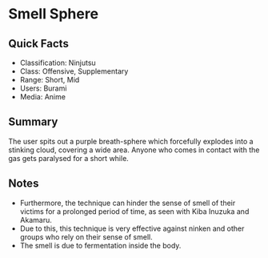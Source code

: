 # Smell Sphere

## Quick Facts
- Classification: Ninjutsu
- Class: Offensive, Supplementary
- Range: Short, Mid
- Users: Burami
- Media: Anime

## Summary
The user spits out a purple breath-sphere which forcefully explodes into a stinking cloud, covering a wide area. Anyone who comes in contact with the gas gets paralysed for a short while.

## Notes
- Furthermore, the technique can hinder the sense of smell of their victims for a prolonged period of time, as seen with Kiba Inuzuka and Akamaru.
- Due to this, this technique is very effective against ninken and other groups who rely on their sense of smell.
- The smell is due to fermentation inside the body.
